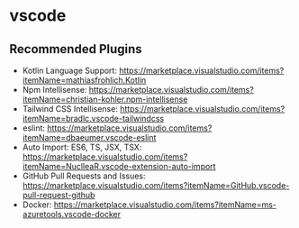 vscode
======

Recommended Plugins
-------------------

* Kotlin Language Support: https://marketplace.visualstudio.com/items?itemName=mathiasfrohlich.Kotlin
* Npm Intellisense: https://marketplace.visualstudio.com/items?itemName=christian-kohler.npm-intellisense
* Tailwind CSS Intellisense: https://marketplace.visualstudio.com/items?itemName=bradlc.vscode-tailwindcss
* eslint: https://marketplace.visualstudio.com/items?itemName=dbaeumer.vscode-eslint
* Auto Import: ES6, TS, JSX, TSX: https://marketplace.visualstudio.com/items?itemName=NuclleaR.vscode-extension-auto-import
* GitHub Pull Requests and Issues: https://marketplace.visualstudio.com/items?itemName=GitHub.vscode-pull-request-github
* Docker: https://marketplace.visualstudio.com/items?itemName=ms-azuretools.vscode-docker
